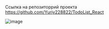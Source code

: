 Ссылка на репозиторрий проекта
https://github.com/Yuriy228822/TodoList_React

![image](https://github.com/Yuriy228822/My-homework/assets/160457523/994b4df9-9b45-4d47-ab26-c239bff97ade)
